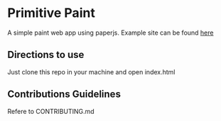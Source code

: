 # Primitive Paint       
A simple paint web app using paperjs. Example site can be found [here](https://expresshermes.github.io/Primitive-Paint/)

## Directions to use

Just clone this repo in your machine and open index.html

## Contributions Guidelines
 Refere to CONTRIBUTING.md
